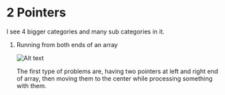 # 2 Pointers

I see 4 bigger categories and many sub categories in it.

1. Running from both ends of an array

   ![Alt text](image.png)

   The first type of problems are, having two pointers at left and right end of array, then moving them to the center while processing something with them.
